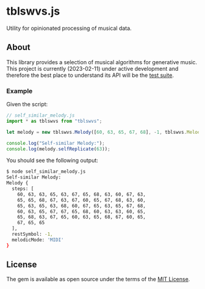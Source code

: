 # tblswvs.js

Utility for opinionated processing of musical data.

## About

This library provides a selection of musical algorithms for generative music. This project is currently (2023-02-11) under active development and therefore the best place to understand its API will be the [test suite](tests/).

### Example

Given the script:

```javascript
// self_similar_melody.js
import * as tblswvs from "tblswvs";

let melody = new tblswvs.Melody([60, 63, 65, 67, 68], -1, tblswvs.MelodyType.MIDI);

console.log("Self-similar Melody:");
console.log(melody.selfReplicate(63));
```

You should see the following output:

```bash
$ node self_similar_melody.js
Self-similar Melody:
Melody {
  steps: [
    60, 63, 63, 65, 63, 67, 65, 68, 63, 60, 67, 63,
    65, 65, 68, 67, 63, 67, 60, 65, 67, 68, 63, 60,
    65, 63, 65, 63, 68, 60, 67, 65, 63, 65, 67, 68,
    60, 63, 65, 67, 67, 65, 68, 60, 63, 63, 60, 65,
    65, 68, 63, 67, 65, 60, 63, 65, 68, 67, 60, 65,
    67, 65, 65
  ],
  restSymbol: -1,
  melodicMode: 'MIDI'
}
```

## License

The gem is available as open source under the terms of the [MIT License](http://opensource.org/licenses/MIT).

